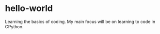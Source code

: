 # hello-world
Learning the basics of coding.  My main focus will be on learning to code in CPython.
